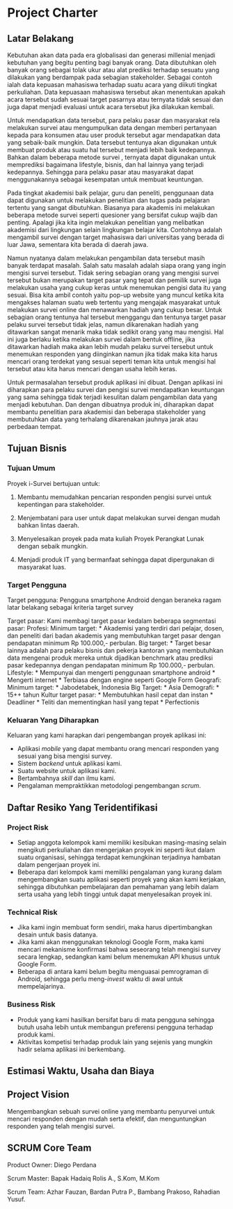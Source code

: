 Project Charter
===============

## Latar Belakang

Kebutuhan akan data pada era globalisasi dan generasi millenial menjadi kebutuhan yang begitu penting bagi banyak orang. Data dibutuhkan oleh banyak orang sebagai tolak ukur atau alat prediksi terhadap sesuatu yang dilakukan yang berdampak pada sebagian stakeholder. Sebagai contoh ialah data kepuasan mahasiswa terhadap suatu acara yang diikuti tingkat perkuliahan. Data kepuasaan mahasiswa tersebut akan menentukan apakah acara tersebut sudah sesuai target pasarnya atau ternyata tidak sesuai dan juga dapat menjadi evaluasi untuk acara tersebut jika dilakukan kembali.

Untuk mendapatkan data tersebut, para pelaku pasar dan masyarakat rela melakukan survei atau mengumpulkan data dengan memberi pertanyaan kepada para konsumen atau user produk tersebut agar mendapatkan data yang sebaik-baik mungkin. Data tersebut tentunya akan digunakan untuk membuat produk atau suatu hal tersebut menjadi lebih baik kedepannya. Bahkan dalam beberapa metode survei , ternyata dapat digunakan untuk memprediksi bagaimana lifestyle, bisnis, dan hal lainnya yang terjadi kedepannya. Sehingga para pelaku pasar atau masyarakat dapat menggunakannya sebagai kesempatan untuk membuat keuntungan.

Pada tingkat akademisi baik pelajar, guru dan peneliti, penggunaan data dapat digunakan untuk melakukan penelitian dan tugas pada pelajaran tertentu yang sangat dibutuhkan. Biasanya para akademis ini melakukan beberapa metode survei seperti quesioner yang bersifat cukup wajib dan penting. Apalagi jika kita ingin melakukan penelitian yang melibatkan akademisi dari lingkungan selain lingkungan belajar kita. Contohnya adalah mengambil survei dengan target mahasiswa dari universitas yang berada di luar Jawa, sementara kita berada di daerah jawa.

Namun nyatanya dalam melakukan pengambilan data tersebut masih banyak terdapat masalah. Salah satu masalah adalah siapa orang yang ingin mengisi survei tersebut. Tidak sering sebagian orang yang mengisi survei tersebut bukan merupakan target pasar yang tepat dan pemilik survei juga melakukan usaha yang cukup keras untuk menemukan pengisi data itu yang sesuai. Bisa kita ambil contoh yaitu pop-up website yang muncul ketika kita mengakses halaman suatu web tertentu yang mengajak masyarakat untuk melakukan survei online dan menawarkan hadiah yang cukup besar. Untuk sebagian orang tentunya hal tersebut menggangu dan tentunya target pasar pelaku survei tersebut tidak jelas, namun dikarenakan hadiah yang ditawarkan sangat menarik maka tidak sedikit orang yang mau mengisi. Hal ini juga berlaku ketika melakukan survei dalam bentuk offline, jika ditawarkan hadiah maka akan lebih mudah pelaku survei tersebut untuk menemukan responden yang diinginkan namun jika tidak maka kita harus mencari orang terdekat yang sesuai seperti teman kita untuk mengisi hal tersebut atau kita harus mencari dengan usaha lebih keras.

Untuk permasalahan tersebut produk aplikasi ini dibuat. Dengan aplikasi ini diharapkan para pelaku survei dan pengisi survei mendapatkan keuntungan yang sama sehingga tidak terjadi kesulitan dalam pengambilan data yang menjadi kebutuhan. Dan dengan dibuatnya produk ini, diharapkan dapat membantu penelitian para akademisi dan beberapa stakeholder yang membutuhkan data yang terhalang dikarenakan jauhnya jarak atau perbedaan tempat.


## Tujuan Bisnis

### Tujuan Umum

Proyek i-Survei bertujuan untuk:

1. Membantu memudahkan pencarian responden pengisi survei untuk kepentingan para stakeholder.

2. Menjembatani para user untuk dapat melakukan survei dengan mudah bahkan lintas daerah.

3. Menyelesaikan proyek pada mata kuliah Proyek Perangkat Lunak dengan sebaik mungkin.

4. Menjadi produk IT yang bermanfaat sehingga dapat dipergunakan di masyarakat luas. 

### Target Pengguna
Target pengguna:
Pengguna smartphone Android dengan beraneka ragam latar belakang sebagai kriteria target survey

Target pasar:
Kami membagi target pasar kedalam beberapa segmentasi pasar:
	Profesi: 
		Minimum target:
		* Akademisi yang terdiri dari pelajar, dosen, dan peneliti dari badan akademis yang membutuhkan target pasar dengan 
		pendapatan minimum Rp 100.000,- perbulan.
		Big target:
		* Target besar lainnya adalah para pelaku bisnis dan pekerja kantoran yang membutuhkan data mengenai produk mereka untuk dijadikan
		benchmark atau prediksi pasar kedepannya dengan pendapatan minimum Rp 100.000,- perbulan.
	Lifestyle:
	* Mempunyai dan mengerti penggunaan smartphone android 
	* Mengerti internet 
	* Terbiasa dengan engine seperti Google Form 
	Geografi:
		Minimum target:
		* Jabodetabek, Indonesia
		Big Target:
		* Asia 
	Demografi:
	* 15++ tahun
	Kultur target pasar:
	* Membutuhkan hasil cepat dan instan
	* Deadliner
	* Teliti dan mementingkan hasil yang tepat
	* Perfectionis

### Keluaran Yang Diharapkan
Keluaran yang kami harapkan dari pengembangan proyek aplikasi ini:
* Aplikasi *mobile* yang dapat membantu orang mencari responden yang sesuai yang bisa mengisi survey.
* Sistem *backend* untuk aplikasi kami.
* Suatu website untuk aplikasi kami.
* Bertambahnya *skill* dan ilmu kami.
* Pengalaman mempraktikkan metodologi pengembangan *scrum*.

## Daftar Resiko Yang Teridentifikasi

### Project Risk
* Setiap anggota kelompok kami memiliki kesibukan masing-masing selain mengikuti perkuliahan dan mengerjakan proyek ini seperti ikut dalam suatu organisasi, sehingga terdapat kemungkinan terjadinya hambatan dalam pengerjaan proyek ini.
* Beberapa dari kelompok kami memiliki pengalaman yang kurang dalam mengembangkan suatu aplikasi seperti proyek yang akan kami kerjakan, sehingga dibutuhkan pembelajaran dan pemahaman yang lebih dalam serta usaha yang lebih tinggi untuk dapat menyelesaikan proyek ini.

### Technical Risk
* Jika kami ingin membuat form sendiri, maka harus dipertimbangkan desain untuk basis datanya.
* Jika kami akan menggunakan teknologi Google Form, maka kami mencari mekanisme konfirmasi bahwa seseorang telah mengisi survey secara lengkap, sedangkan kami belum menemukan API khusus untuk Google Form.
* Beberapa di antara kami belum begitu menguasai pemrograman di Android, sehingga perlu meng-*invest* waktu di awal untuk mempelajarinya.

### Business Risk
* Produk yang kami hasilkan bersifat baru di mata pengguna sehingga butuh usaha lebih untuk membangun preferensi pengguna terhadap produk kami.
* Aktivitas kompetisi terhadap produk lain yang sejenis yang mungkin hadir selama aplikasi ini berkembang.



## Estimasi Waktu, Usaha dan Biaya


## Project Vision
Mengembangkan sebuah survei online yang membantu penyurvei untuk mencari responden dengan mudah serta efektif, dan menguntungkan responden yang telah mengisi survei.  

## SCRUM Core Team
Product Owner: Diego Perdana

Scrum Master: Bapak Hadaiq Rolis A., S.Kom, M.Kom

Scrum Team: Azhar Fauzan, Bardan Putra P., Bambang Prakoso, Rahadian Yusuf.


